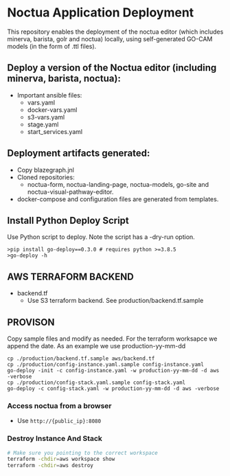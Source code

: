 # Noctua Application Deployment

This repository enables the deployment of the noctua editor (which includes 
minerva, barista, golr and noctua) locally, using self-generated GO-CAM models (in the form of .ttl files).    

## Deploy a version of the Noctua editor (including minerva, barista, noctua):
  - Important ansible files:
    - vars.yaml
    - docker-vars.yaml
    - s3-vars.yaml
    - stage.yaml
    - start_services.yaml
  
## Deployment artifacts generated:
  - Copy blazegraph.jnl
  - Cloned repositories:
    - noctua-form, noctua-landing-page, noctua-models, go-site and noctua-visual-pathway-editor.
  - docker-compose and configuration files are generated from templates.

## Install Python Deploy Script
Use Python script to deploy. Note the script has a -dry-run option.

```
>pip install go-deploy==0.3.0 # requires python >=3.8.5
>go-deploy -h
```

## AWS TERRAFORM BACKEND 

- backend.tf
  - Use S3 terraform backend. See production/backend.tf.sample

## PROVISON 

Copy sample files and modify as needed. For the terraform worksapce we append the date.
As an example we use production-yy-mm-dd

```
cp ./production/backend.tf.sample aws/backend.tf
cp ./production/config-instance.yaml.sample config-instance.yaml
go-deploy -init -c config-instance.yaml -w production-yy-mm-dd -d aws -verbose
cp ./production/config-stack.yaml.sample config-stack.yaml
go-deploy -c config-stack.yaml -w production-yy-mm-dd -d aws -verbose
```

### Access noctua from a browser
- Use `http://{public_ip}:8080` 

### Destroy Instance And Stack

```sh
# Make sure you pointing to the correct workspace
terraform -chdir=aws workspace show
terraform -chdir=aws destroy
```
